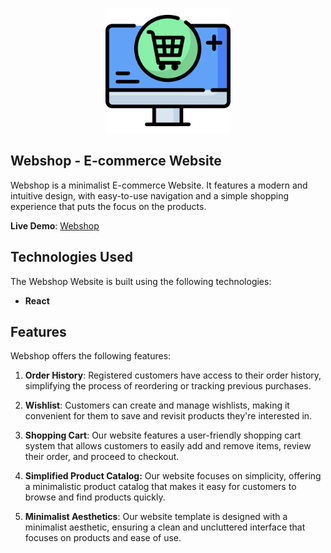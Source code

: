 
<p align="center">
  <img width="200" height="200" src="./src/assets/webshop.png">
</p>

## Webshop - E-commerce Website

Webshop is a minimalist E-commerce Website. It features a modern and intuitive design, with easy-to-use navigation and a simple shopping experience that puts the focus on the products.

**Live Demo**: [Webshop](#)

## Technologies Used
The Webshop Website is built using the following technologies:
- **React**
<!-- - **Tailwind**
- **Coingecko API**
- **Axios**
- **React Router**
- **Chart.js** -->

## Features
Webshop offers the following features:
<!-- 
1. **Real-Time Data**: Altcoinx connects to the Coingecko API to provide users with up-to-the-minute information about cryptocurrencies, including the latest prices.

2. **Search Functionality**: Users can easily search for specific cryptocurrencies by name or symbol, making it simple to find the information they need.

3. **Comprehensive Data**: Altcoinx offers a wide range of data, including current and historical prices, market capitalization, trading volume, and more, allowing users to make informed investment decisions. -->


1. **Order History**: Registered customers have access to their order history, simplifying the process of reordering or tracking previous purchases.

2. **Wishlist**: Customers can create and manage wishlists, making it convenient for them to save and revisit products they're interested in.

3. **Shopping Cart**: Our website features a user-friendly shopping cart system that allows customers to easily add and remove items, review their order, and proceed to checkout.

4. **Simplified Product Catalog:** Our website focuses on simplicity, offering a minimalistic product catalog that makes it easy for customers to browse and find products quickly.

5. **Minimalist Aesthetics**: Our website template is designed with a minimalist aesthetic, ensuring a clean and uncluttered interface that focuses on products and ease of use.



